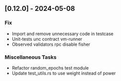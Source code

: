 ## [0.12.0] - 2024-05-08

### Fix

- Import and remove unnecessary code in testcase
- Unit-tests unc contract vm-runner
- Observed validators rpc disable fisher

### Miscellaneous Tasks

- Refactor random_epochs test module
- Update test_utils.rs to use weight instead of power

<!-- generated by git-cliff -->
